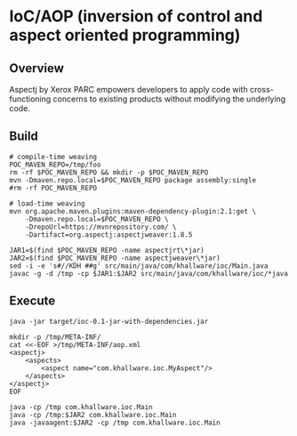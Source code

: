 IoC/AOP (inversion of control and aspect oriented programming)
=================
Overview
---------------
Aspectj by Xerox PARC empowers developers to apply code with cross-functioning
concerns to existing products without modifying the underlying code.

Build
---------------

```shell
# compile-time weaving
POC_MAVEN_REPO=/tmp/foo
rm -rf $POC_MAVEN_REPO && mkdir -p $POC_MAVEN_REPO
mvn -Dmaven.repo.local=$POC_MAVEN_REPO package assembly:single
#rm -rf POC_MAVEN_REPO

# load-time weaving
mvn org.apache.maven.plugins:maven-dependency-plugin:2.1:get \
    -Dmaven.repo.local=$POC_MAVEN_REPO \
    -DrepoUrl=https://mvnrepository.com/ \
    -Dartifact=org.aspectj:aspectjweaver:1.8.5

JAR1=$(find $POC_MAVEN_REPO -name aspectjrt\*jar)
JAR2=$(find $POC_MAVEN_REPO -name aspectjweaver\*jar)
sed -i -e 's#//KDH ##g' src/main/java/com/khallware/ioc/Main.java
javac -g -d /tmp -cp $JAR1:$JAR2 src/main/java/com/khallware/ioc/*java
```

Execute
---------------

```shell
java -jar target/ioc-0.1-jar-with-dependencies.jar

mkdir -p /tmp/META-INF/
cat <<-EOF >/tmp/META-INF/aop.xml
<aspectj>
    <aspects>
        <aspect name="com.khallware.ioc.MyAspect"/>
    </aspects>
</aspectj>
EOF

java -cp /tmp com.khallware.ioc.Main
java -cp /tmp:$JAR2 com.khallware.ioc.Main
java -javaagent:$JAR2 -cp /tmp com.khallware.ioc.Main
```
